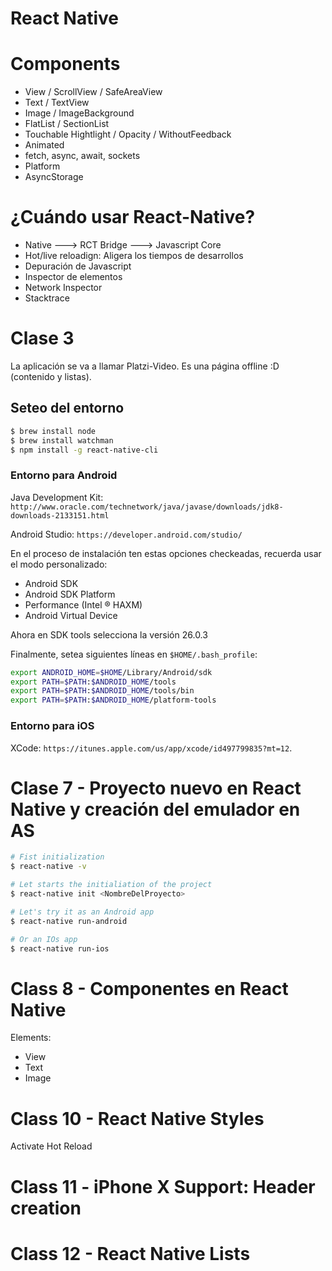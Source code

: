 React Native
============

# Components

* View / ScrollView / SafeAreaView
* Text / TextView
* Image / ImageBackground
* FlatList / SectionList
* Touchable Hightlight / Opacity / WithoutFeedback
* Animated 
* fetch, async, await, sockets
* Platform 
* AsyncStorage

# ¿Cuándo usar React-Native?

* Native ---> RCT Bridge ---> Javascript Core
* Hot/live reloadign: Aligera los tiempos de desarrollos
* Depuración de Javascript
* Inspector de elementos
* Network Inspector
* Stacktrace

# Clase 3

La aplicación se va a llamar Platzi-Video. Es una página offline :D (contenido y listas).

## Seteo del entorno

```bash
$ brew install node
$ brew install watchman
$ npm install -g react-native-cli
```

### Entorno para Android

Java Development Kit: `http://www.oracle.com/technetwork/java/javase/downloads/jdk8-downloads-2133151.html`

Android Studio: `https://developer.android.com/studio/`

En el proceso de instalación ten estas opciones checkeadas, recuerda usar el modo personalizado:

* Android SDK
* Android SDK Platform
* Performance (Intel ® HAXM)
* Android Virtual Device

Ahora en SDK tools selecciona la versión 26.0.3

Finalmente, setea siguientes líneas en `$HOME/.bash_profile`:

```bash
export ANDROID_HOME=$HOME/Library/Android/sdk
export PATH=$PATH:$ANDROID_HOME/tools
export PATH=$PATH:$ANDROID_HOME/tools/bin
export PATH=$PATH:$ANDROID_HOME/platform-tools
```

### Entorno para iOS

XCode: `https://itunes.apple.com/us/app/xcode/id497799835?mt=12`.

# Clase 7 - Proyecto nuevo en React Native y creación del emulador en AS

```bash
# Fist initialization
$ react-native -v

# Let starts the initialiation of the project
$ react-native init <NombreDelProyecto>

# Let's try it as an Android app
$ react-native run-android

# Or an IOs app
$ react-native run-ios
```

# Class 8 - Componentes en React Native

Elements: 
* View
* Text
* Image

# Class 10 - React Native Styles

Activate Hot Reload

# Class 11 - iPhone X Support: Header creation

# Class 12 - React Native Lists
